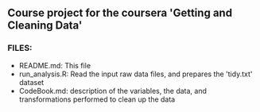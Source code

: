 ## Course project for the coursera 'Getting and Cleaning Data'

### FILES:
- README.md: This file
- run_analysis.R: Read the input raw data files, and prepares the 'tidy.txt' dataset
- CodeBook.md: description of the variables, the data, and transformations performed to clean up the data

